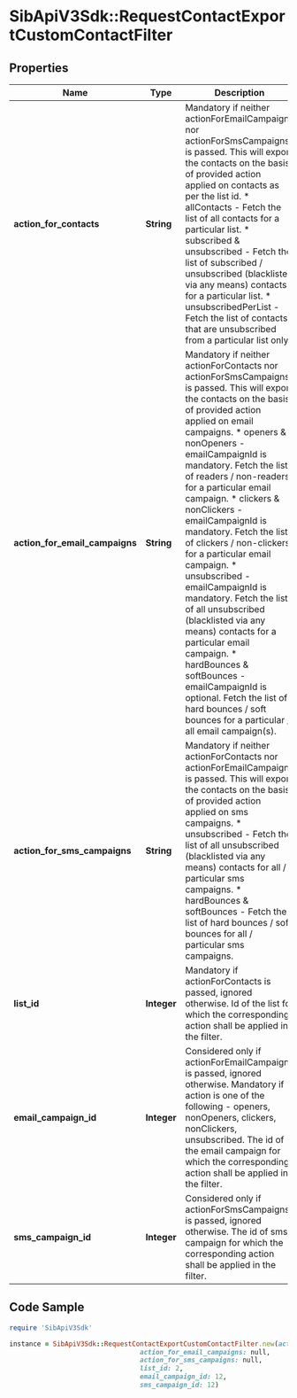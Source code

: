 # SibApiV3Sdk::RequestContactExportCustomContactFilter

## Properties

Name | Type | Description | Notes
------------ | ------------- | ------------- | -------------
**action_for_contacts** | **String** | Mandatory if neither actionForEmailCampaigns nor actionForSmsCampaigns is passed. This will export the contacts on the basis of provided action applied on contacts as per the list id. * allContacts - Fetch the list of all contacts for a particular list. * subscribed &amp; unsubscribed - Fetch the list of subscribed / unsubscribed (blacklisted via any means) contacts for a particular list. * unsubscribedPerList - Fetch the list of contacts that are unsubscribed from a particular list only.  | [optional] 
**action_for_email_campaigns** | **String** | Mandatory if neither actionForContacts nor actionForSmsCampaigns is passed. This will export the contacts on the basis of provided action applied on email campaigns. * openers &amp; nonOpeners - emailCampaignId is mandatory. Fetch the list of readers / non-readers for a particular email campaign. * clickers &amp; nonClickers - emailCampaignId is mandatory. Fetch the list of clickers / non-clickers for a particular email campaign. * unsubscribed - emailCampaignId is mandatory. Fetch the list of all unsubscribed (blacklisted via any means) contacts for a particular email campaign. * hardBounces &amp; softBounces - emailCampaignId is optional. Fetch the list of hard bounces / soft bounces for a particular / all email campaign(s).  | [optional] 
**action_for_sms_campaigns** | **String** | Mandatory if neither actionForContacts nor actionForEmailCampaigns is passed. This will export the contacts on the basis of provided action applied on sms campaigns. * unsubscribed - Fetch the list of all unsubscribed (blacklisted via any means) contacts for all / particular sms campaigns. * hardBounces &amp; softBounces - Fetch the list of hard bounces / soft bounces for all / particular sms campaigns.  | [optional] 
**list_id** | **Integer** | Mandatory if actionForContacts is passed, ignored otherwise. Id of the list for which the corresponding action shall be applied in the filter. | [optional] 
**email_campaign_id** | **Integer** | Considered only if actionForEmailCampaigns is passed, ignored otherwise. Mandatory if action is one of the following - openers, nonOpeners, clickers, nonClickers, unsubscribed. The id of the email campaign for which the corresponding action shall be applied in the filter. | [optional] 
**sms_campaign_id** | **Integer** | Considered only if actionForSmsCampaigns is passed, ignored otherwise. The id of sms campaign for which the corresponding action shall be applied in the filter. | [optional] 

## Code Sample

```ruby
require 'SibApiV3Sdk'

instance = SibApiV3Sdk::RequestContactExportCustomContactFilter.new(action_for_contacts: null,
                                 action_for_email_campaigns: null,
                                 action_for_sms_campaigns: null,
                                 list_id: 2,
                                 email_campaign_id: 12,
                                 sms_campaign_id: 12)
```


